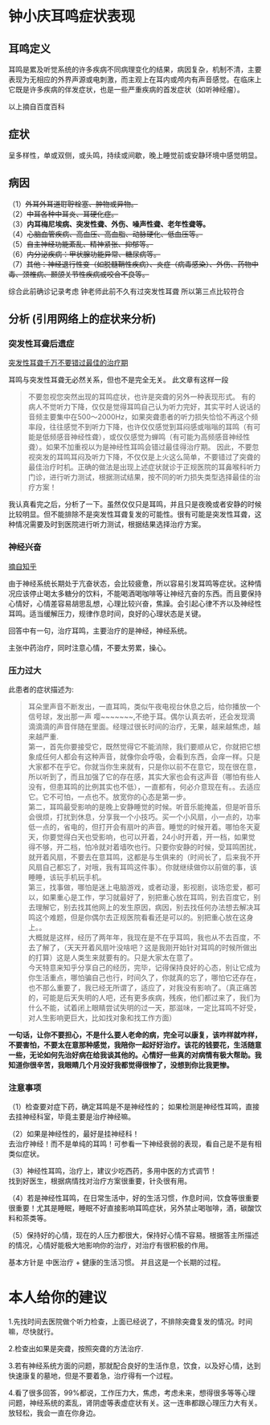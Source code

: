# 钟小庆耳鸣症状表现
## 耳鸣定义

耳鸣是累及听觉系统的许多疾病不同病理变化的结果，病因复杂，机制不清，主要表现为无相应的外界声源或电刺激，而主观上在耳内或颅内有声音感觉。在临床上它既是许多疾病的伴发症状，也是一些严重疾病的首发症状（如听神经瘤）。  

以上摘自百度百科

## 症状

呈多样性，单或双侧，或头鸣，持续或间歇，晚上睡觉前或安静环境中感觉明显。

## 病因

（1）~~外耳外耳道耵聍栓塞、肿物或异物。~~  
（2）~~中耳各种中耳炎、耳硬化症。~~  
（3）**内耳梅尼埃病、突发性聋、外伤、噪声性聋、老年性聋等。**  
（4）~~心脑血管疾病、高血压、高血脂、动脉硬化、低血压等。~~  
（5）~~自主神经功能紊乱、精神紧张、抑郁等。~~  
（6）~~内分泌疾病：甲状腺功能异常、糖尿病等。~~  
（7）~~其他：神经退行性变（如脱髓鞘性疾病）、炎症（病毒感染）、外伤、药物中毒、颈椎病、颞颌关节性疾病或咬合不良等。~~  

综合此前确诊记录考虑 钟老师此前不久有过突发性耳聋 所以第三点比较符合

## 分析 (引用网络上的症状来分析)

### 突发性耳聋后遗症
  [突发性耳聋千万不要错过最佳的治疗期](https://www.haodf.com/zhuanjiaguandian/baggio0812_5174004894.htm)

  耳鸣与突发性耳聋无必然关系，但也不是完全无关。
  此文章有这样一段

  >不要忽视您突然出现的耳鸣症状，也许是突聋的另外一种表现形式。
  >有的病人不觉听力下降，仅仅是觉得耳鸣自己认为听力完好，其实平时人说话的音频主要集中在500～2000Hz，如果突聋患者的听力损失恰恰不再这个频率段，往往感觉不到听力下降，也许仅仅感觉到耳闷感或嗡嗡的耳鸣（有可能是低频感音神经性聋），或仅仅感觉为蝉鸣（有可能为高频感音神经性聋）。如果不加重视以为是神经性耳鸣会错过最佳得治疗期。
  >因此，不要忽视突发的耳鸣耳闷及听力下降，不仅仅是上火这么简单，不要错过了突聋的最佳治疗时机。正确的做法是出现上述症状就诊于正规医院的耳鼻喉科听力门诊，进行听力测试，根据测试结果，按不同的听力损失类型选择最佳的治疗方案！

  我认真看完之后，分析了一下。虽然仅仅只是耳鸣，并且只是夜晚或者安静的时候比较明显。但不能排除不是突发性耳聋复发的可能性。很有可能是突发性耳聋，这种情况需要及时到医院进行听力测试，根据结果选择治疗方案。

### 神经兴奋
[摘自知乎](https://www.zhihu.com/question/23194034/answer/128266642)  

由于神经系统长期处于亢奋状态，会比较疲惫，所以容易引发耳鸣等症状。这种情况应该停止喝太多糖分的饮料，不能喝酒喝咖啡等让神经亢奋的东西。而且要保持心情好，心情差容易胡思乱想，心理比较兴奋，焦躁。会引起心律不齐以及神经性耳鸣。适当缓解压力，规律作息时间，良好的心理状态是关键。

回答中有一句，治疗耳鸣，主要治疗的是神经，神经系统。

主张中药治疗，同时注意心情，不要太劳累，操心。

### 压力过大

此患者的症状描述为:  
>耳朵里声音不断发出，一直耳鸣，类似午夜电视台休息之后，给你播放一个信号球，发出那一声 嘤~~~~~~~,不绝于耳。偶尔认真去听，还会发现滴滴滴滴的声音伴随在里面。经理过很长时间的治疗，无果，越来越焦虑，越来越严重.  
>第一，首先你要接受它，既然觉得它不能消除，我们要顺从它，你就把它想象成任何人都会有这种声音，就像你会呼吸，会看到东西，会痒一样。只是大家都不在乎它。你就当你生来就有，只是你以前不在意它，现在很在意，所以听到了，而且加强了它的存在感，其实大家也会有这声音（哪怕有些人没有，但患耳鸣的比例其实也不低），一直都有，何必介意现在有。。去适应它。它不可怕，一点也不。放宽你的心态是第一步。  
>第二，耳鸣最受影响的是晚上安静睡觉的时候。听音乐能掩盖，但是听音乐会很烦，打扰到休息，分享我一个小技巧。买一个小风扇，小一点的，功率低一点的，省电的，但打开会有扇叶的声音。睡觉的时候开着。哪怕冬天夏天，你要觉得白天也受影响，也可以开着，24小时开着，开一档，如果觉得不够，开二档，怕冷就对着墙吹也行。只要你安静的时候，受耳鸣困扰，就开着风扇，不要去在意耳鸣，这都是与生俱来的（时间长了，后来我不开风扇自己都忘了，对哦，我有耳鸣这件事）。你就继续做你以前做的事，该睡睡，该玩手机玩手机。  
>第三，找事做，哪怕是迷上电脑游戏，或者动漫，影视剧，谈场恋爱，都可以，如果重心是工作，学习就最好了，别把重心放在耳鸣，别去百度它，别去理解它，别去找其他网上的发生原因，病因，别去找任何办法想去解决耳鸣这个难题，但是你偶尔去正规医院看看还是可以的。别把重心放在这身上。。  
>大概就是这样，经历了两年年，我现在是不在乎耳鸣，我也从不去百度，不去了解了，（天天开着风扇叶没啥吧？这是我刚开始针对耳鸣的时候所做出的打算）这是人类生来就要有的。只是大家太在意了。  
>今天特意来知乎分享自己的经历，完毕，记得保持良好的心态，别让它成为你生活重点，哪怕骗自己也行，时间久了，你就真的忘了，哪怕它还存在，也不那么重要了，我已经无所谓了，适应了，对我没有影响了。（真正痛苦的，可能是后天失明的人吧，还有更多疾病，残疾，他们都过来了，我们为什么不能，试着闭上眼睛尝试失明的过一天，那滋味，一定比耳鸣不好受，对人生影响更巨大，比如找对象和找工作方面）  

**一句话，让你不要担心，不是什么要人老命的病，完全可以康复，该咋样就咋样，不要害怕，不要太在意那种感觉，我陪你一起好好治疗。该花的钱要花，生活随意一些，无论如何先治好病在给我谈其他的。心情好一些真的对病情有极大帮助。我知道你很辛苦，我眼睛几个月没好我都觉得很惨了，没想到你比我更惨。**

### 注意事项

（1）检查要对症下药，确定耳鸣是不是神经性的；
如果检测是神经性耳鸣，直接去挂神经科室，毕竟主要是治疗神经嘛。

（2）如果是神经性的，最好是挂神经科！  
去治疗神经！而不是单纯的耳鸣！可参看一下神经衰弱的表现，看自己是不是有相类似症状。

（3）神经性耳鸣，治疗上，建议少吃西药，多用中医的方式调节！  
找到好医生，根据病情找对治疗方案很重要，针灸很有用。

（4）若是神经性耳鸣，在日常生活中，好的生活习惯，作息时间，饮食等很重要很重要！尤其是睡眠，睡眠不好直接影响耳鸣症状，另外禁止喝咖啡，酒，碳酸饮料和茶类等。  

（5）保持好的心情，现在的人压力都很大，保持好心情不容易。根据答主所描述的情况，心情好能极大地影响你的治疗，对治疗有很积极的作用。

基本方针是  中医治疗 + 健康的生活习惯。  并且这是一个长期的过程。

# 本人给你的建议

1.先找时间去医院做个听力检查，上面已经说了，不排除突聋复发的情况。时间嘛，尽快就行。

2.检查出如果是突聋，按照突聋的方法治疗.

3.若有神经系统方面的问题，那就配合良好的生活作息，饮食，以及好心情，达到快速康复的墓地，但是不要着急，治疗得有一个过程。  

4.看了很多回答，99%都说，工作压力大，焦虑，考虑未来，想得很多等等心理问题，神经系统的紊乱，肾阴虚等表虚症状有关。这一连串都跟心理压力大有关。放轻松，我会一直在你身边。